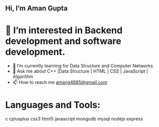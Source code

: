   ## Hi, I’m Aman Gupta
  # 👀 I’m interested in Backend development and software development.
- 🌱 I’m currently learning for Data Structure and Computer Networks.
- 💬 Ask me about C++ |Data Structure | HTML | CSS | JavaScript | Algorithm 
- 📫 How to reach me amang4885@gmail.com


# Languages and Tools:
c cplusplus css3 html5 javascript mongodb mysql nodejs express
<!---
aman8440/aman8440 is a ✨ special ✨ repository because its `README.md` (this file) appears on your GitHub profile.
You can click the Preview link to take a look at your changes.
--->
